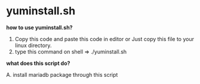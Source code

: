 # yuminstall.sh

<b>how to use yuminstall.sh?</b>

  1. Copy this code and paste this code in editor or Just copy this file to your linux directory.
  2. type this command on shell  => ./yuminstall.sh



<b>what does this script do?</b> 

  A. install mariadb package through this script  
